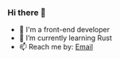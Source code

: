 ### Hi there 👋

- 🤖 I'm a front-end developer
- 🌱 I’m currently learning Rust
- 📫 Reach me by: [Email](mailto:rainkolwa@gmail.com)
